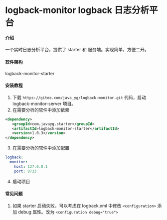 # logback-monitor logback 日志分析平台

#### 介绍
一个实时日志分析平台，提供了 starter 和 服务端。实现简单，方便二开。

#### 软件架构
logback-monitor-starter 


#### 安装教程
1. 下载 `https://gitee.com/java_yg/logback-monitor.git` 代码，启动 logback-monitor-server 项目。
2. 在需要分析的软件中添加依赖
```xml
<dependency>
   <groupId>com.javayg.starter</groupId>
   <artifactId>logback-monitor-starter</artifactId>
   <version>1.0.3</version>
</dependency>
```
3. 在需要分析的软件中添加配置
``` yml
logback:
  monitor:
    host: 127.0.0.1
    port: 8733
```
4. 启动项目

#### 常见问题

1.  如果 starter 启动失败，可以考虑在 logback.xml 中修改 `<configuration>` 添加 debug 属性。改为 `<configuration debug="true">`